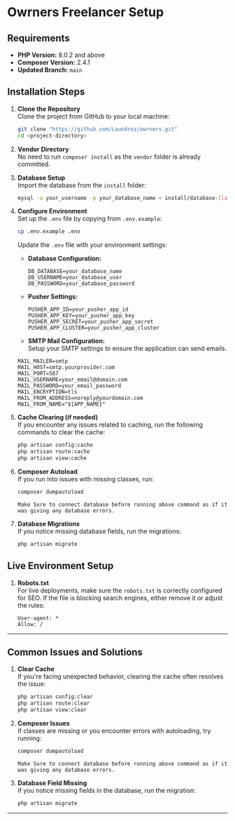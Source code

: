 
# Owrners Freelancer Setup

## Requirements
- **PHP Version:** 8.0.2 and above
- **Composer Version:** 2.4.1
- **Updated Branch:** `main`

## Installation Steps

1. **Clone the Repository**  
   Clone the project from GitHub to your local machine:
   ```bash
   git clone "https://github.com/Laundrez/owrners.git"
   cd <project-directory>
   ```

2. **Vendor Directory**  
   No need to run `composer install` as the `vendor` folder is already committed.

3. **Database Setup**  
   Import the database from the `install` folder:
   ```bash
   mysql -u your_username -p your_database_name < install/database-[latest-date-of-export].sql
   ```

4. **Configure Environment**  
   Set up the `.env` file by copying from `.env.example`:
   ```bash
   cp .env.example .env
   ```

   Update the `.env` file with your environment settings:
   - **Database Configuration:**
     ```env
     DB_DATABASE=your_database_name
     DB_USERNAME=your_database_user
     DB_PASSWORD=your_database_password
     ```
   - **Pusher Settings:**
     ```env
     PUSHER_APP_ID=your_pusher_app_id
     PUSHER_APP_KEY=your_pusher_app_key
     PUSHER_APP_SECRET=your_pusher_app_secret
     PUSHER_APP_CLUSTER=your_pusher_app_cluster
     ```
    - **SMTP Mail Configuration:**  
     Setup your SMTP settings to ensure the application can send emails.
     ```env
     MAIL_MAILER=smtp
     MAIL_HOST=smtp.yourprovider.com
     MAIL_PORT=587
     MAIL_USERNAME=your_email@domain.com
     MAIL_PASSWORD=your_email_password
     MAIL_ENCRYPTION=tls
     MAIL_FROM_ADDRESS=noreply@yourdomain.com
     MAIL_FROM_NAME="${APP_NAME}"
     ```

5. **Cache Clearing (if needed)**  
   If you encounter any issues related to caching, run the following commands to clear the cache:
   ```bash
   php artisan config:cache
   php artisan route:cache
   php artisan view:cache
   ```

6. **Composer Autoload**  
   If you run into issues with missing classes, run:
   ```bash
   composer dumpautoload
   ```
   `Make Sure to connect database before running above command as if it was giving any database errors.`

7. **Database Migrations**  
   If you notice missing database fields, run the migrations:
   ```bash
   php artisan migrate
   ```

## Live Environment Setup

1. **Robots.txt**  
   For live deployments, make sure the `robots.txt` is correctly configured for SEO. If the file is blocking search engines, either remove it or adjust the rules:
   ```plaintext
   User-agent: *
   Allow: /
   ```

---

## Common Issues and Solutions

1. **Clear Cache**  
   If you're facing unexpected behavior, clearing the cache often resolves the issue:
   ```bash
   php artisan config:clear
   php artisan route:clear
   php artisan view:clear
   ```

2. **Composer Issues**  
   If classes are missing or you encounter errors with autoloading, try running:
   ```bash
   composer dumpautoload
   ```
    `Make Sure to connect database before running above command as if it was giving any database errors.`
3. **Database Field Missing**  
   If you notice missing fields in the database, run the migration:
   ```bash
   php artisan migrate
   ```

---


